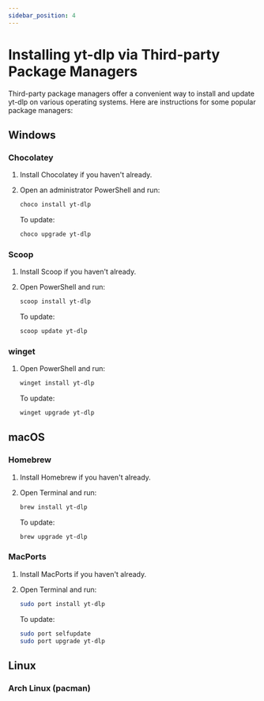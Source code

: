 ```yaml
---
sidebar_position: 4
---
```


# Installing yt-dlp via Third-party Package Managers

Third-party package managers offer a convenient way to install and update yt-dlp on various operating systems. Here are instructions for some popular package managers:

## Windows

### Chocolatey

1. Install Chocolatey if you haven't already.
2. Open an administrator PowerShell and run:

   ```bash
   choco install yt-dlp
   ```

   To update:

   ```bash
   choco upgrade yt-dlp
   ```

### Scoop

1. Install Scoop if you haven't already.
2. Open PowerShell and run:

   ```bash
   scoop install yt-dlp
   ```

   To update:

   ```bash
   scoop update yt-dlp
   ```

### winget

1. Open PowerShell and run:

   ```bash
   winget install yt-dlp
   ```

   To update:

   ```bash
   winget upgrade yt-dlp
   ```

## macOS

### Homebrew

1. Install Homebrew if you haven't already.
2. Open Terminal and run:

   ```bash
   brew install yt-dlp
   ```

   To update:

   ```bash
   brew upgrade yt-dlp
   ```

### MacPorts

1. Install MacPorts if you haven't already.
2. Open Terminal and run:

   ```bash
   sudo port install yt-dlp
   ```

   To update:

   ```bash
   sudo port selfupdate
   sudo port upgrade yt-dlp
   ```

## Linux

### Arch Linux (pacman)
